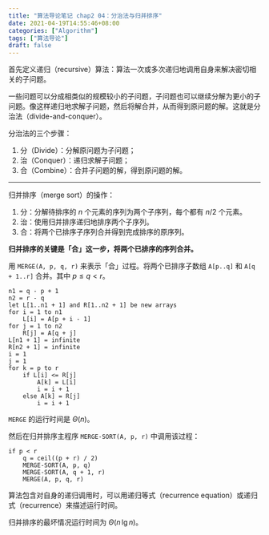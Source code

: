 ```yaml
---
title: "算法导论笔记 chap2 04：分治法与归并排序"
date: 2021-04-19T14:55:46+08:00
categories: ["Algorithm"]
tags: ["算法导论"]
draft: false
---
```


首先定义递归（recursive）算法：算法一次或多次递归地调用自身来解决密切相关的子问题。

一些问题可以分成相类似的规模较小的子问题，子问题也可以继续分解为更小的子问题。像这样递归地求解子问题，然后将解合并，从而得到原问题的解。这就是分治法（divide-and-conquer）。

<!--more-->

分治法的三个步骤：

1. 分（Divide）：分解原问题为子问题；
2. 治（Conquer）：递归求解子问题；
3. 合（Combine）：合并子问题的解，得到原问题的解。

---

归并排序（merge sort）的操作：

1. 分：分解待排序的 $n$ 个元素的序列为两个子序列，每个都有 $n/2$ 个元素。
2. 治：使用归并排序递归地排序两个子序列。
3. 合：将两个已排序子序列合并得到完成排序的原序列。

**归并排序的关键是「合」这一步，将两个已排序的序列合并。**

用 `MERGE(A, p, q, r)` 来表示「合」过程。将两个已排序子数组 `A[p..q]` 和 `A[q + 1..r]` 合并。其中 $p\leqslant q<r$。

```
n1 = q - p + 1
n2 = r - q
let L[1..n1 + 1] and R[1..n2 + 1] be new arrays
for i = 1 to n1
	L[i] = A[p + i - 1]
for j = 1 to n2
	R[j] = A[q + j]
L[n1 + 1] = infinite
R[n2 + 1] = infinite
i = 1
j = 1
for k = p to r
	if L[i] <= R[j]
		A[k] = L[i]
		i = i + 1
	else A[k] = R[j]
		i = i + 1
```

`MERGE` 的运行时间是 $\Theta(n)$。

然后在归并排序主程序 `MERGE-SORT(A, p, r)` 中调用该过程：

```
if p < r
	q = ceil((p + r) / 2)
	MERGE-SORT(A, p, q)
	MERGE-SORT(A, q + 1, r)
	MERGE(A, p, q, r)
```

算法包含对自身的递归调用时，可以用递归等式（recurrence equation）或递归式（recurrence）来描述运行时间。

归并排序的最坏情况运行时间为 $\Theta(n\,\text{lg}\,n)$。